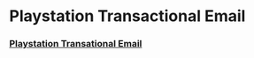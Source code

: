 # Playstation Transactional Email

### [Playstation Transational Email](https://robert-dor.github.io/playstation-transactional-email/)
